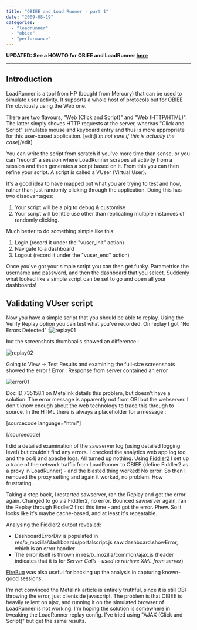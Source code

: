 ```yaml
---
title: "OBIEE and Load Runner - part 1"
date: "2009-08-19"
categories: 
  - "loadrunner"
  - "obiee"
  - "performance"
---
```


**UPDATED: See a HOWTO for OBIEE and LoadRunner [here](/2009/10/01/performance-testing-obiee-using-hp-performance-center-a.k.a.-loadrunner/)**

* * *

## Introduction

LoadRunner is a tool from HP (bought from Mercury) that can be used to simulate user activity. It supports a whole host of protocols but for OBIEE I'm obviously using the Web one.

There are two flavours, "Web (Click and Script)" and "Web (HTTP/HTML)". The latter simply shoves HTTP requests at the server, whereas "Click and Script" simulates mouse and keyboard entry and thus is more appropriate for this user-based application. \[edit\]_I'm not sure if this is actually the case_\[/edit\]

You can write the script from scratch if you've more time than sense, or you can "record" a session where LoadRunner scrapes all activity from a session and then generates a script based on it. From this you can then refine your script. A script is called a VUser (Virtual User).

It's a good idea to have mapped out what you are trying to test and how, rather than just randomly clicking through the application. Doing this has two disadvantages:

1. Your script will be a pig to debug & customise
2. Your script will be little use other than replicating multiple instances of randomly clicking.

Much better to do something simple like this:

1. Login (record it under the "vuser\_init" action)
2. Navigate to a dashboard
3. Logout (record it under the "vuser\_end" action)

Once you've got your simple script you can then get funky. Parametrise the username and password, and then the dashboard that you select. Suddenly what looked like a simple script can be set to go and open all your dashboards!

## Validating VUser script

Now you have a simple script that you should be able to replay. Using the Verify Replay option you can test what you've recorded. On replay I got "No Errors Detected" :![replay01](/images/rnm1978/replay01.png "replay01")

but the screenshots thumbnails showed an difference :

![replay02](/images/rnm1978/replay021.png "replay02")

Going to View -> Test Results and examining the full-size screenshots showed the error ! Error : Response from server contained an error

![error01](/images/rnm1978/error01.png "error01")

Doc ID 735158.1 on Metalink details this problem, but doesn't have a solution. The error message is apparently not from OBI but the webserver. I don't know enough about the web technology to trace this through to source. In the HTML there is always a placeholder for a message :

\[sourcecode language="html"\]<DIV style="display:none" id="DashboardErrorDiv"></DIV>\[/sourcecode\]

I did a detailed examination of the sawserver log (using detailed logging level) but couldn't find any errors. I checked the analytics web app log too, and the oc4j and apache logs. All turned up nothing. Using [Fiddler2](http://www.fiddlertool.com/) I set up a trace of the network traffic from LoadRunner to OBIEE (define Fiddler2 as a proxy in LoadRunner) - and the blasted thing worked! No error! So then I removed the proxy setting and again it worked, no problem. How frustrating.

Taking a step back, I restarted sawserver, ran the Replay and got the error again. Changed to go via Fiddler2, no error. Bounced sawserver again, ran the Replay through Fiddler2 first this time - and got the error. Phew. So it looks like it's maybe cache-based, and at least it's repeatable.

Analysing the Fiddler2 output revealed:

- DashboardErrorDiv is populated in res/b\_mozilla/dashboards/portalscript.js saw.dashboard.showError, which is an error handler
- The error itself is thrown in res/b\_mozilla/common/ajax.js (header indicates that it is for _Server Calls - used to retrieve XML from server_)

[FireBug](http://getfirebug.com/) was also useful for backing up the analysis in capturing known-good sessions.

I'm not convinced the Metalink article is entirely truthful, since it is still OBI throwing the error, just clientside javascript. The problem is that OBIEE is heavily relient on ajax, and running it on the simulated browser of LoadRunner is not working. I'm hoping the solution is somewhere in tweaking the LoadRunner replay config. I've tried using "AJAX (Click and Script)" but get the same results.
